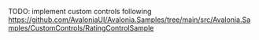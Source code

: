TODO: implement custom controls following https://github.com/AvaloniaUI/Avalonia.Samples/tree/main/src/Avalonia.Samples/CustomControls/RatingControlSample